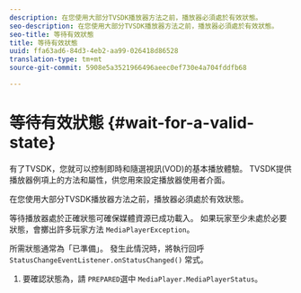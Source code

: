 ```yaml
---
description: 在您使用大部分TVSDK播放器方法之前，播放器必須處於有效狀態。
seo-description: 在您使用大部分TVSDK播放器方法之前，播放器必須處於有效狀態。
seo-title: 等待有效狀態
title: 等待有效狀態
uuid: ffa63ad6-84d3-4eb2-aa99-026418d86528
translation-type: tm+mt
source-git-commit: 5908e5a3521966496aeec0ef730e4a704fddfb68

---
```



# 等待有效狀態 {#wait-for-a-valid-state}

有了TVSDK，您就可以控制即時和隨選視訊(VOD)的基本播放體驗。 TVSDK提供播放器例項上的方法和屬性，供您用來設定播放器使用者介面。

在您使用大部分TVSDK播放器方法之前，播放器必須處於有效狀態。

等待播放器處於正確狀態可確保媒體資源已成功載入。 如果玩家至少未處於必要狀態，會擲出許多玩家方法 `MediaPlayerException`。

所需狀態通常為「已準備」。 發生此情況時，將執行回呼 `StatusChangeEventListener.onStatusChanged()` 常式。

1. 要確認狀態為，請 `PREPARED`選中 `MediaPlayer.MediaPlayerStatus`。
